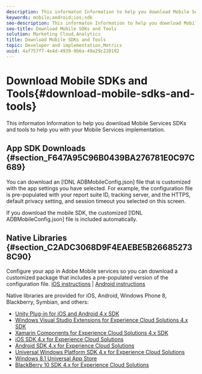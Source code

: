 ```yaml
---
description: This informaton Information to help you download Mobile Services SDKs and tools to help you with your Mobile Services implementation.
keywords: mobile;android;ios;sdk
seo-description: This informaton Information to help you download Mobile Services SDKs and tools to help you with your Mobile Services implementation.
seo-title: Download Mobile SDKs and Tools
solution: Marketing Cloud,Analytics
title: Download Mobile SDKs and Tools
topic: Developer and implementation,Metrics
uuid: 4af757f7-4e4d-4939-9b6a-49a29c220192
---
```


# Download Mobile SDKs and Tools{#download-mobile-sdks-and-tools}

This informaton Information to help you download Mobile Services SDKs and tools to help you with your Mobile Services implementation.

## App SDK Downloads {#section_F647A95C96B0439BA276781E0C97C689}

You can download an [!DNL ADBMobileConfig.json] file that is customized with the app settings you have selected. For example, the configuration file is pre-populated with your report suite ID, tracking server, and the HTTPS, default privacy setting, and session timeout you selected on this screen.

If you download the mobile SDK, the customized [!DNL ADBMobileConfig.json] file is included automatically.

## Native Libraries {#section_C2ADC3068D9F4EAEBE5B266852738C90}

Configure your app in Adobe Mobile services so you can download a customized package that includes a pre-populated version of the configuration file. [iOS instructions](https://marketing.adobe.com/resources/help/en_US/mobile/ios/?f=requirements) | [Android instructions](https://marketing.adobe.com/resources/help/en_US/mobile/android/?f=requirements)

Native libraries are provided for iOS, Android, Windows Phone 8, Blackberry, Symbian, and others:

* [Unity Plug-in for iOS and Android 4.x SDK](https://marketing.adobe.com/resources/help/en_US/mobile/unity/) 
* [Windows Visual Studio Extensions for Experience Cloud Solutions 4.x SDK](https://marketing.adobe.com/resources/help/en_US/mobile/winu/win_vse_4x.html) 
* [Xamarin Components for Experience Cloud Solutions 4.x SDK](https://marketing.adobe.com/resources/help/en_US/mobile/xamarin/) 
* [iOS SDK 4.x for Experience Cloud Solutions](https://marketing.adobe.com/resources/help/en_US/mobile/ios/) 
* [Android SDK 4.x for Experience Cloud Solutions](https://marketing.adobe.com/resources/help/en_US/mobile/android/) 
* [Universal Windows Platform SDK 4.x for Experience Cloud Solutions](https://marketing.adobe.com/resources/help/en_US/mobile/uwp/) 
* [Windows 8.1 Universal App Store](https://marketing.adobe.com/resources/help/en_US/mobile/winu/) 
* [BlackBerry 10 SDK 4.x for Experience Cloud Solutions](https://marketing.adobe.com/resources/help/en_US/mobile/bb/)


